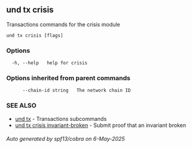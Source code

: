 ## und tx crisis

Transactions commands for the crisis module

```
und tx crisis [flags]
```

### Options

```
  -h, --help   help for crisis
```

### Options inherited from parent commands

```
      --chain-id string   The network chain ID
```

### SEE ALSO

* [und tx](und_tx.md)	 - Transactions subcommands
* [und tx crisis invariant-broken](und_tx_crisis_invariant-broken.md)	 - Submit proof that an invariant broken

###### Auto generated by spf13/cobra on 6-May-2025
